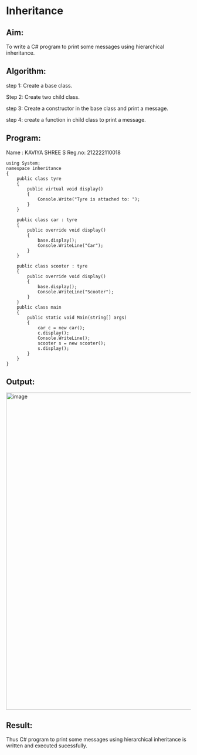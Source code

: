 # Inheritance
## Aim:
To write a C# program to print some messages using hierarchical inheritance.

## Algorithm:

step 1: Create a base class.

Step 2: Create two child class.

step 3: Create a constructor in the base class and print a message.

step 4: create a function in child class to print a message.

## Program:
Name : KAVIYA SHREE S
Reg.no: 212222110018
```
using System;
namespace inheritance
{
    public class tyre
    {
        public virtual void display()
        {
            Console.Write("Tyre is attached to: ");
        }
    }

    public class car : tyre
    {
        public override void display()
        {
            base.display();
            Console.WriteLine("Car");
        }
    }

    public class scooter : tyre
    {
        public override void display()
        {
            base.display();
            Console.WriteLine("Scooter");
        }
    }
    public class main
    {
        public static void Main(string[] args)
        {
            car c = new car();
            c.display();
            Console.WriteLine();
            scooter s = new scooter();
            s.display();
        }
    }
}

```

## Output:
<img width="863" alt="image" src="https://github.com/kaviya2839/Inheritance/assets/120553351/3fd99ced-704f-4fec-99de-9fb503abcbb3">

## Result:
Thus C# program to print some messages using hierarchical inheritance is written and executed sucessfully.
